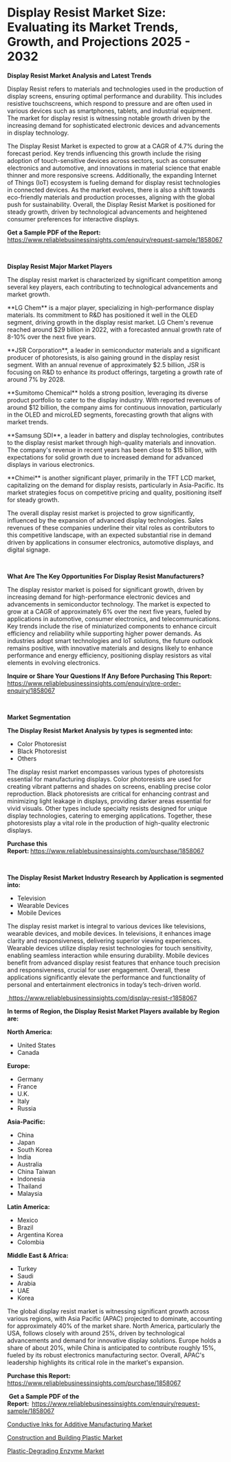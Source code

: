 <p><h1>Display Resist Market Size: Evaluating its Market Trends, Growth, and Projections 2025 - 2032</h1></p><p><strong>Display Resist Market Analysis and Latest Trends</strong></p>
<p><p>Display Resist refers to materials and technologies used in the production of display screens, ensuring optimal performance and durability. This includes resistive touchscreens, which respond to pressure and are often used in various devices such as smartphones, tablets, and industrial equipment. The market for display resist is witnessing notable growth driven by the increasing demand for sophisticated electronic devices and advancements in display technology.</p><p>The Display Resist Market is expected to grow at a CAGR of 4.7% during the forecast period. Key trends influencing this growth include the rising adoption of touch-sensitive devices across sectors, such as consumer electronics and automotive, and innovations in material science that enable thinner and more responsive screens. Additionally, the expanding Internet of Things (IoT) ecosystem is fueling demand for display resist technologies in connected devices. As the market evolves, there is also a shift towards eco-friendly materials and production processes, aligning with the global push for sustainability. Overall, the Display Resist Market is positioned for steady growth, driven by technological advancements and heightened consumer preferences for interactive displays.</p></p>
<p><strong>Get a Sample PDF of the Report:&nbsp;</strong> <a href="https://www.reliablebusinessinsights.com/enquiry/request-sample/1858067?utm_campaign=117&utm_medium=2&utm_source=Github&utm_content=ia&utm_term=03022025&utm_id=display-resist">https://www.reliablebusinessinsights.com/enquiry/request-sample/1858067</a></p>
<p>&nbsp;</p>
<p><strong>Display Resist Major Market Players</strong></p>
<p><p>The display resist market is characterized by significant competition among several key players, each contributing to technological advancements and market growth. </p><p>**LG Chem** is a major player, specializing in high-performance display materials. Its commitment to R&D has positioned it well in the OLED segment, driving growth in the display resist market. LG Chem's revenue reached around $29 billion in 2022, with a forecasted annual growth rate of 8-10% over the next five years.</p><p>**JSR Corporation**, a leader in semiconductor materials and a significant producer of photoresists, is also gaining ground in the display resist segment. With an annual revenue of approximately $2.5 billion, JSR is focusing on R&D to enhance its product offerings, targeting a growth rate of around 7% by 2028.</p><p>**Sumitomo Chemical** holds a strong position, leveraging its diverse product portfolio to cater to the display industry. With reported revenues of around $12 billion, the company aims for continuous innovation, particularly in the OLED and microLED segments, forecasting growth that aligns with market trends.</p><p>**Samsung SDI**, a leader in battery and display technologies, contributes to the display resist market through high-quality materials and innovation. The company's revenue in recent years has been close to $15 billion, with expectations for solid growth due to increased demand for advanced displays in various electronics.</p><p>**Chimei** is another significant player, primarily in the TFT LCD market, capitalizing on the demand for display resists, particularly in Asia-Pacific. Its market strategies focus on competitive pricing and quality, positioning itself for steady growth.</p><p>The overall display resist market is projected to grow significantly, influenced by the expansion of advanced display technologies. Sales revenues of these companies underline their vital roles as contributors to this competitive landscape, with an expected substantial rise in demand driven by applications in consumer electronics, automotive displays, and digital signage.</p></p>
<p>&nbsp;</p>
<p><strong>What Are The Key Opportunities For Display Resist Manufacturers?</strong></p>
<p><p>The display resistor market is poised for significant growth, driven by increasing demand for high-performance electronic devices and advancements in semiconductor technology. The market is expected to grow at a CAGR of approximately 6% over the next five years, fueled by applications in automotive, consumer electronics, and telecommunications. Key trends include the rise of miniaturized components to enhance circuit efficiency and reliability while supporting higher power demands. As industries adopt smart technologies and IoT solutions, the future outlook remains positive, with innovative materials and designs likely to enhance performance and energy efficiency, positioning display resistors as vital elements in evolving electronics.</p></p>
<p><strong>Inquire or Share Your Questions If Any Before Purchasing This Report:</strong> <a href="https://www.reliablebusinessinsights.com/enquiry/pre-order-enquiry/1858067?utm_campaign=117&utm_medium=2&utm_source=Github&utm_content=ia&utm_term=03022025&utm_id=display-resist">https://www.reliablebusinessinsights.com/enquiry/pre-order-enquiry/1858067</a></p>
<p>&nbsp;</p>
<p><strong>Market Segmentation</strong></p>
<p><strong>The Display Resist Market Analysis by types is segmented into:</strong></p>
<p><ul><li>Color Photoresist</li><li>Black Photoresist</li><li>Others</li></ul></p>
<p><p>The display resist market encompasses various types of photoresists essential for manufacturing displays. Color photoresists are used for creating vibrant patterns and shades on screens, enabling precise color reproduction. Black photoresists are critical for enhancing contrast and minimizing light leakage in displays, providing darker areas essential for vivid visuals. Other types include specialty resists designed for unique display technologies, catering to emerging applications. Together, these photoresists play a vital role in the production of high-quality electronic displays.</p></p>
<p><strong>Purchase this Report:&nbsp;</strong><a href="https://www.reliablebusinessinsights.com/purchase/1858067?utm_campaign=117&utm_medium=2&utm_source=Github&utm_content=ia&utm_term=03022025&utm_id=display-resist">https://www.reliablebusinessinsights.com/purchase/1858067</a></p>
<p>&nbsp;</p>
<p><strong>The Display Resist Market Industry Research by Application is segmented into:</strong></p>
<p><ul><li>Television</li><li>Wearable Devices</li><li>Mobile Devices</li></ul></p>
<p><p>The display resist market is integral to various devices like televisions, wearable devices, and mobile devices. In televisions, it enhances image clarity and responsiveness, delivering superior viewing experiences. Wearable devices utilize display resist technologies for touch sensitivity, enabling seamless interaction while ensuring durability. Mobile devices benefit from advanced display resist features that enhance touch precision and responsiveness, crucial for user engagement. Overall, these applications significantly elevate the performance and functionality of personal and entertainment electronics in today’s tech-driven world.</p></p>
<p><a href="https://www.reliablebusinessinsights.com/display-resist-r1858067?utm_campaign=117&utm_medium=2&utm_source=Github&utm_content=ia&utm_term=03022025&utm_id=display-resist">&nbsp;https://www.reliablebusinessinsights.com/display-resist-r1858067</a></p>
<p><strong>In terms of Region, the Display Resist Market Players available by Region are:</strong></p>
<p>
    <p> <strong> North America: </strong>
        <ul>
            <li>United States</li>
            <li>Canada</li>
        </ul>
        </p> 
    <p> <strong> Europe: </strong>
        <ul>
            <li>Germany</li>
            <li>France</li>
            <li>U.K.</li>
            <li>Italy</li>
            <li>Russia</li>
        </ul>
        </p> 
    <p> <strong> Asia-Pacific: </strong>
        <ul>
            <li>China</li>
            <li>Japan</li>
            <li>South Korea</li>
            <li>India</li>
            <li>Australia</li>
            <li>China Taiwan</li>
            <li>Indonesia</li>
            <li>Thailand</li>
            <li>Malaysia</li>
        </ul>
        </p> 
    <p> <strong> Latin America: </strong>
        <ul>
            <li>Mexico</li>
            <li>Brazil</li>
            <li>Argentina Korea</li>
            <li>Colombia</li>
        </ul>
        </p> 
    <p> <strong> Middle East & Africa: </strong>
        <ul>
            <li>Turkey</li>
            <li>Saudi</li>
            <li>Arabia</li>
            <li>UAE</li>
            <li>Korea</li>
        </ul>
    </p>
    </p>
<p><p>The global display resist market is witnessing significant growth across various regions, with Asia Pacific (APAC) projected to dominate, accounting for approximately 40% of the market share. North America, particularly the USA, follows closely with around 25%, driven by technological advancements and demand for innovative display solutions. Europe holds a share of about 20%, while China is anticipated to contribute roughly 15%, fueled by its robust electronics manufacturing sector. Overall, APAC's leadership highlights its critical role in the market's expansion.</p></p>
<p><strong>Purchase this Report: </strong><a href="https://www.reliablebusinessinsights.com/purchase/1858067?utm_campaign=117&utm_medium=2&utm_source=Github&utm_content=ia&utm_term=03022025&utm_id=display-resist">https://www.reliablebusinessinsights.com/purchase/1858067</a></p>
<p>&nbsp;<strong>Get a Sample PDF of the Report:&nbsp;&nbsp;</strong><a href="https://www.reliablebusinessinsights.com/enquiry/request-sample/1858067?utm_campaign=117&utm_medium=2&utm_source=Github&utm_content=ia&utm_term=03022025&utm_id=display-resist">https://www.reliablebusinessinsights.com/enquiry/request-sample/1858067</a></p>
<p><strong></strong></p>
<p><p><a href="https://github.com/aksayvoogdt/Market-Research-Report-List-1/blob/main/conductive-inks-for-additive-manufacturing-market.md?utm_campaign=117&utm_medium=2&utm_source=Github&utm_content=ia&utm_term=03022025&utm_id=display-resist">Conductive Inks for Additive Manufacturing Market</a></p><p><a href="https://github.com/itayjedhe/Market-Research-Report-List-1/blob/main/construction-and-building-plastic-market.md?utm_campaign=117&utm_medium=2&utm_source=Github&utm_content=ia&utm_term=03022025&utm_id=display-resist">Construction and Building Plastic Market</a></p><p><a href="https://github.com/eusoffyhanty/Market-Research-Report-List-1/blob/main/plastic-degrading-enzyme-market.md?utm_campaign=117&utm_medium=2&utm_source=Github&utm_content=ia&utm_term=03022025&utm_id=display-resist">Plastic-Degrading Enzyme Market</a></p></p>